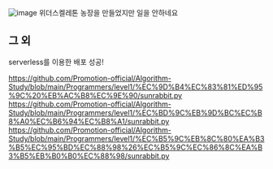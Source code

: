 ![image](https://user-images.githubusercontent.com/64676070/123094708-2fe29d80-d468-11eb-9df4-78acfcb50fd8.png)
위더스켈레톤 농장을 만들었지만 일을 안하네요

## 그 외
serverless를 이용한 배포 성공!

https://github.com/Promotion-official/Algorithm-Study/blob/main/Programmers/level1/%EC%9D%B4%EC%83%81%ED%95%9C%20%EB%AC%B8%EC%9E%90/sunrabbit.py  
https://github.com/Promotion-official/Algorithm-Study/blob/main/Programmers/level1/%EC%BD%9C%EB%9D%BC%EC%B8%A0%EC%B6%94%EC%B8%A1/sunrabbit.py  
https://github.com/Promotion-official/Algorithm-Study/blob/main/Programmers/level1/%EC%B5%9C%EB%8C%80%EA%B3%B5%EC%95%BD%EC%88%98%26%EC%B5%9C%EC%86%8C%EA%B3%B5%EB%B0%B0%EC%88%98/sunrabbit.py  
